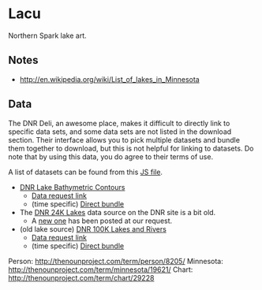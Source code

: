 # Lacu

Northern Spark lake art.

## Notes

* http://en.wikipedia.org/wiki/List_of_lakes_in_Minnesota

## Data

The DNR Deli, an awesome place, makes it difficult to directly link to specific data sets, and some data sets are not listed in the download section.  Their interface allows you to pick multiple datasets and bundle them together to download, but this is not helpful for linking to datasets.  Do note that by using this data, you do agree to their terms of use.

A list of datasets can be found from this [JS file](http://deli.dnr.state.mn.us/javascript/data_layer_def.js).

* [DNR Lake Bathymetric Contours](http://deli.dnr.state.mn.us/metadata.html?id=L390001700202)
    * [Data request link](http://deli.dnr.state.mn.us/cgi-bin/bundle.pl?layer=L390001700202&email=get%40data.com&assemblytype=tiles&data=bath_contln3+mn&kbytes=1)
    * (time specific) [Direct bundle](ftp://ftp.dnr.state.mn.us/pub/deli/d31302343658330.zip)
* The [DNR 24K Lakes](http://deli.dnr.state.mn.us/metadata.html?id=L260000062101) data source on the DNR site is a bit old.
    * A [new one](ftp://ftp.dnr.state.mn.us/pub/gisftp/hawatson/water_dnr_hydrography.zip) has been posted at our request.
* (old lake source) [DNR 100K Lakes and Rivers](http://deli.dnr.state.mn.us/metadata.html?id=L390003700201)
    * [Data request link](http://deli.dnr.state.mn.us/cgi-bin/bundle.pl?layer=L390003700201&email=get%40data.com&assemblytype=tiles&data=lake_dnrpy2+mn&kbytes=1)
    * (time specific) [Direct bundle](ftp://ftp.dnr.state.mn.us/pub/deli/d15079344790019.zip)






Person: http://thenounproject.com/term/person/8205/
Minnesota: http://thenounproject.com/term/minnesota/19621/
Chart: http://thenounproject.com/term/chart/29228
